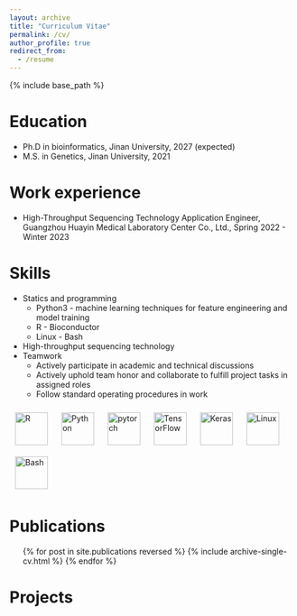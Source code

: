 ```yaml
---
layout: archive
title: "Curriculum Vitae"
permalink: /cv/
author_profile: true
redirect_from:
  - /resume
---
```


{% include base_path %}

Education
======
* Ph.D in bioinformatics, Jinan University, 2027 (expected)
* M.S. in Genetics, Jinan University, 2021

Work experience
======
* High-Throughput Sequencing Technology Application Engineer, Guangzhou Huayin Medical Laboratory Center Co., Ltd., Spring 2022 - Winter 2023
  
Skills
======
* Statics and programming
  * Python3 - machine learning techniques for feature engineering and model training
  * R - Bioconductor
  * Linux - Bash
* High-throughput sequencing technology
* Teamwork
  * Actively participate in academic and technical discussions
  * Actively uphold team honor and collaborate to fulfill project tasks in assigned roles
  * Follow standard operating procedures in work


<style>
    .icon {
      width: 58px;
      height: 58px;
      margin: 10px;
    }
</style>

<tr><td valign="top" width="55%">
<div align="left"> 
<a href="https://www.r-project.org/" target="_blank">
  <img class="icon" src="https://profilinator.rishav.dev/skills-assets/r.svg" alt="R" height="50px" /></a>
<a href="https://www.python.org/" target="_blank">
  <img class="icon" src="https://profilinator.rishav.dev/skills-assets/python-original.svg" alt="Python" height="50px" /></a>
<a href="https://pytorch.org/" target="_blank">
  <img class="icon" src="https://profilinator.rishav.dev/skills-assets/pytorch-icon.svg" alt="pytorch" height="50px" /></a> 
  <img class="icon" src="https://profilinator.rishav.dev/skills-assets/tensorflow-icon.svg" alt="TensorFlow" height="50px" /> 
<a href="https://keras.io/" target="_blank">
  <img class="icon" src="https://profilinator.rishav.dev/skills-assets/keras.png" alt="Keras" height="50px" /></a>
<a href="https://www.linux.org/" target="_blank">
  <img class="icon" src="https://profilinator.rishav.dev/skills-assets/linux-original.svg" alt="Linux" height="50" /></a> 
<a href="https://www.gnu.org/software/bash/" target="_blank">
  <img class="icon" src="https://profilinator.rishav.dev/skills-assets/gnu_bash-icon.svg" alt="Bash" height="50" /></a>
</div>
</td></tr>

Publications
======
  <ul>{% for post in site.publications reversed %}
    {% include archive-single-cv.html %}
  {% endfor %}</ul>
  
Projects
======

   

